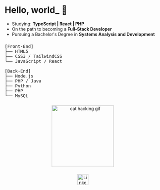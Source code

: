 <h1 align="left">Hello, world_ 👾</h1>

-  Studying: **TypeScript | React | PHP**  
-  On the path to becoming a **Full-Stack Developer**  
-  Pursuing a Bachelor's Degree in **Systems Analysis and Development**

###

<pre>
[Front-End]
├── HTML5
├── CSS3 / TailwindCSS
└── JavaScript / React

[Back-End]
├── Node.js
├── PHP / Java
├── Python
├── PHP
└── MySQL
</pre>

###

<div align="center">
  <img src="https://www.tramaweb.com.br/wp-content/uploads/2019/10/f6719fd6-tenor.gif" height="200" alt="cat hacking gif" />
</div>

###

<div align="center">
  <a href="https://www.linkedin.com/in/eduardo-teixeira-viríssimo-46471624b/" target="_blank">
    <img src="https://img.shields.io/static/v1?message=LinkedIn&logo=linkedin&label=&color=0077B5&logoColor=white&labelColor=&style=for-the-badge" height="35" alt="LinkedIn logo" />
  </a>
</div>
